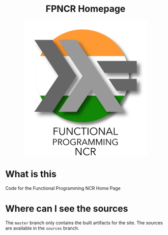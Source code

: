 <h1 align="center">
  FPNCR Homepage
</h1>
<p align="center">
   <img src="fpncr-logo.png" height="426">
</p>

# What is this
Code for the Functional Programming NCR Home Page

# Where can I see the sources

The `master` branch only contains the built artifacts for the site. The sources are available in the `sources` branch.

